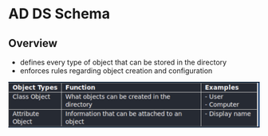 # AD DS Schema

## Overview

* defines every type of object that can be stored in the directory
* enforces rules regarding object creation and configuration

![](../../.gitbook/assets/untitled%20%282%29.png)

